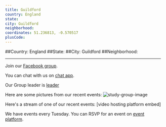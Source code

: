 ```yaml
---
title: Guildford
country: England
state: 
city: Guildford
neighborhood: 
coordinates: 51.236813, -0.570517
plusCode:
---
```


##Country: England
##State: 
##City: Guildford
##Neighborhood: 
*****
Join our [Facebook group](https://www.facebook.com/groups/free.code.camp.guildford.uk).

You can chat with us on [chat app]().

Our Group leader is [leader]()

Here are some pictures from our recent events:
![study-group-image]()

Here's a stream of one of our recent events:
[video hosting platform embed]

We have events every Tuesday. You can RSVP for an event on [event platform]().
